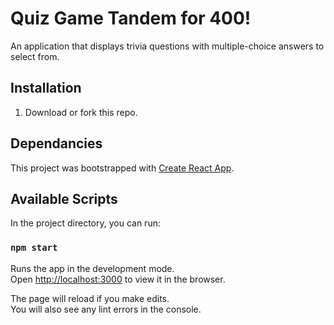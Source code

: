 # Quiz Game Tandem for 400!
 An application that displays trivia questions with multiple-choice answers to select
from. 
## Installation

1. Download or fork this repo.

## Dependancies
This project was bootstrapped with [Create React App](https://github.com/facebook/create-react-app).

## Available Scripts

In the project directory, you can run:

### `npm start`

Runs the app in the development mode.\
Open [http://localhost:3000](http://localhost:3000) to view it in the browser.

The page will reload if you make edits.\
You will also see any lint errors in the console.
